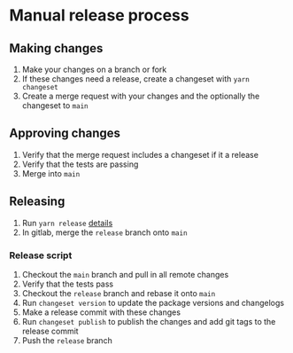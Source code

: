 # Manual release process

## Making changes

1. Make your changes on a branch or fork
2. If these changes need a release, create a changeset with `yarn changeset`
3. Create a merge request with your changes and the optionally the changeset to `main`

## Approving changes

1. Verify that the merge request includes a changeset if it a release
2. Verify that the tests are passing
3. Merge into `main`

## Releasing

1. Run `yarn release` [details](#release-script)
2. In gitlab, merge the `release` branch onto `main`

### Release script

1. Checkout the `main` branch and pull in all remote changes
2. Verify that the tests pass
3. Checkout the `release` branch and rebase it onto `main`
4. Run `changeset version` to update the package versions and changelogs
5. Make a release commit with these changes
6. Run `changeset publish` to publish the changes and add git tags to the release commit
7. Push the `release` branch
